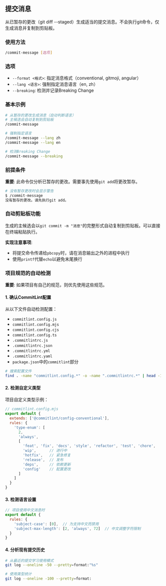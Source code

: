 ## 提交消息

从已暂存的更改（git diff --staged）生成适当的提交消息。不会执行git命令，仅生成消息并复制到剪贴板。

### 使用方法

```bash
/commit-message [选项]
```

### 选项

- `--format <格式>`: 指定消息格式（conventional, gitmoji, angular）
- `--lang <语言>`: 强制指定消息语言（en, zh）
- `--breaking`: 检测并记录Breaking Change

### 基本示例

```bash
# 从暂存的更改生成消息（自动判断语言）
# 主候选会自动复制到剪贴板
/commit-message

# 强制指定语言
/commit-message --lang zh
/commit-message --lang en

# 检测Breaking Change
/commit-message --breaking
```

### 前提条件

**重要**: 此命令仅分析已暂存的更改。需要事先使用`git add`将更改暂存。

```bash
# 没有暂存更改时会显示警告
$ /commit-message
没有暂存的更改。请先执行git add。
```

### 自动剪贴板功能

生成的主候选会以`git commit -m "消息"`的完整形式自动复制到剪贴板。可以直接在终端粘贴执行。

**实现注意事项**:

- 将提交命令传递给`pbcopy`时，请在消息输出之外的进程中执行
- 使用`printf`代替`echo`以避免末尾换行

### 项目规范的自动检测

**重要**: 如果项目有自己的规范，则优先使用这些规范。

#### 1. 确认CommitLint配置

从以下文件自动检测配置：

- `commitlint.config.js`
- `commitlint.config.mjs`
- `commitlint.config.cjs`
- `commitlint.config.ts`
- `.commitlintrc.js`
- `.commitlintrc.json`
- `.commitlintrc.yml`
- `.commitlintrc.yaml`
- `package.json`中的`commitlint`部分

```bash
# 搜索配置文件
find . -name "commitlint.config.*" -o -name ".commitlintrc.*" | head -1
```

#### 2. 检测自定义类型

项目自定义类型示例：

```javascript
// commitlint.config.mjs
export default {
  extends: ['@commitlint/config-conventional'],
  rules: {
    'type-enum': [
      2,
      'always',
      [
        'feat', 'fix', 'docs', 'style', 'refactor', 'test', 'chore',
        'wip',      // 进行中
        'hotfix',   // 紧急修复
        'release',  // 发布
        'deps',     // 依赖更新
        'config'    // 配置更改
      ]
    ]
  }
}
```

#### 3. 检测语言设置

```javascript
// 项目使用中文消息时
export default {
  rules: {
    'subject-case': [0],  // 为支持中文而禁用
    'subject-max-length': [2, 'always', 72]  // 中文调整字符限制
  }
}
```

#### 4. 分析现有提交历史

```bash
# 从最近的提交学习使用模式
git log --oneline -50 --pretty=format:"%s"

# 使用类型统计
git log --oneline -100 --pretty=format:
